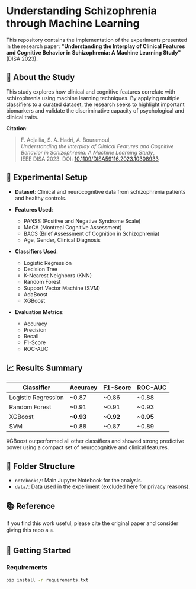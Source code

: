 # Understanding Schizophrenia through Machine Learning

This repository contains the implementation of the experiments presented in the research paper:
**"Understanding the Interplay of Clinical Features and Cognitive Behavior in Schizophrenia: A Machine Learning Study"** (DISA 2023).

## 🧠 About the Study

This study explores how clinical and cognitive features correlate with schizophrenia using machine learning techniques. By applying multiple classifiers to a curated dataset, the research seeks to highlight important biomarkers and validate the discriminative capacity of psychological and clinical traits.

**Citation**:
> F. Adjailia, S. A. Hadri, A. Bouramoul,  
> *Understanding the Interplay of Clinical Features and Cognitive Behavior in Schizophrenia: A Machine Learning Study*,  
> IEEE DISA 2023. DOI: [10.1109/DISA59116.2023.10308933](https://doi.org/10.1109/DISA59116.2023.10308933)

## 🧪 Experimental Setup

- **Dataset**: Clinical and neurocognitive data from schizophrenia patients and healthy controls.
- **Features Used**:
  - PANSS (Positive and Negative Syndrome Scale)
  - MoCA (Montreal Cognitive Assessment)
  - BACS (Brief Assessment of Cognition in Schizophrenia)
  - Age, Gender, Clinical Diagnosis
  
- **Classifiers Used**:
  - Logistic Regression
  - Decision Tree
  - K-Nearest Neighbors (KNN)
  - Random Forest
  - Support Vector Machine (SVM)
  - AdaBoost
  - XGBoost

- **Evaluation Metrics**:
  - Accuracy
  - Precision
  - Recall
  - F1-Score
  - ROC-AUC

## 📈 Results Summary

| Classifier       | Accuracy | F1-Score | ROC-AUC |
|------------------|----------|----------|---------|
| Logistic Regression | ~0.87 | ~0.86 | ~0.88 |
| Random Forest       | ~0.91 | ~0.91 | ~0.93 |
| XGBoost             | **~0.93** | **~0.92** | **~0.95** |
| SVM                 | ~0.88 | ~0.87 | ~0.89 |

XGBoost outperformed all other classifiers and showed strong predictive power using a compact set of neurocognitive and clinical features.

## 📂 Folder Structure

- `notebooks/`: Main Jupyter Notebook for the analysis.
- `data/`: Data used in the experiment (excluded here for privacy reasons).

## 📚 Reference
If you find this work useful, please cite the original paper and consider giving this repo a ⭐.


## 🚀 Getting Started

### Requirements

```bash
pip install -r requirements.txt


